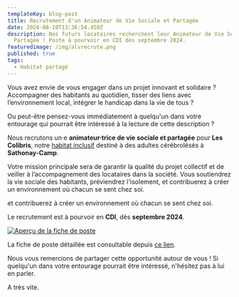 ```yaml
---
templateKey: blog-post
title: Recrutement d'un Animateur de Vie Sociale et Partagée
date: 2024-08-10T13:36:54.450Z
description: Nos futurs locataires recherchent leur Animateur de Vie Sociale et
  Partagée ! Poste à pourvoir en CDI dès septembre 2024.
featuredimage: /img/alvrecrute.png
published: true
tags:
  - Habitat partagé
---
```

Vous avez envie de vous engager dans un projet innovant et solidaire ? Accompagner des habitants au quotidien, tisser des liens avec l’environnement local, intégrer le handicap dans la vie de tous ?

Ou peut-être pensez-vous immédiatement à quelqu'un dans votre entourage qui pourrait être intéressé à la lecture de cette description ?

Nous recrutons un·e **animateur·trice de vie sociale et partagée** pour **Les Colibris**, notre [habitat inclusif](https://amelielavie.com/habitat-partage) destiné à des adultes cérébrolésés à **Sathonay-Camp**.

Votre mission principale sera de garantir la qualité du projet collectif et de veiller à l’accompagnement des locataires dans la société. Vous soutiendrez la vie sociale des habitants, préviendrez l'isolement, et contribuerez à créer un environnement où chacun se sent chez soi.

<!--EndFragment-->et contribuerez à créer un environnement où chacun se sent chez soi.

Le recrutement est à pourvoir en **CDI**, dès **septembre 2024**.

[![Aperçu de la fiche de poste](/img/ficheposte.png "Aperçu de la fiche de poste")](https://amelielavie.com/assets/recrutement-AVP.pdf)

L﻿a fiche de poste détaillée est consultable depuis [ce lien](https://amelielavie.com/assets/recrutement-AVP.pdf). 

Nous vous remercions de partager cette opportunité autour de vous ! Si quelqu'un dans votre entourage pourrait être intéressé, n'hésitez pas à lui en parler.

A﻿ très vite.